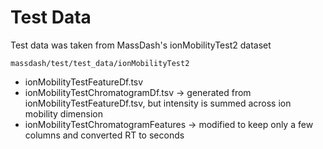 # Test Data

Test data was taken from MassDash's ionMobilityTest2 dataset

`massdash/test/test_data/ionMobilityTest2`

- ionMobilityTestFeatureDf.tsv
- ionMobilityTestChromatogramDf.tsv -> generated from ionMobilityTestFeatureDf.tsv, but intensity is summed across ion mobility dimension
- ionMobilityTestChromatogramFeatures -> modified to keep only a few columns and converted RT to seconds
